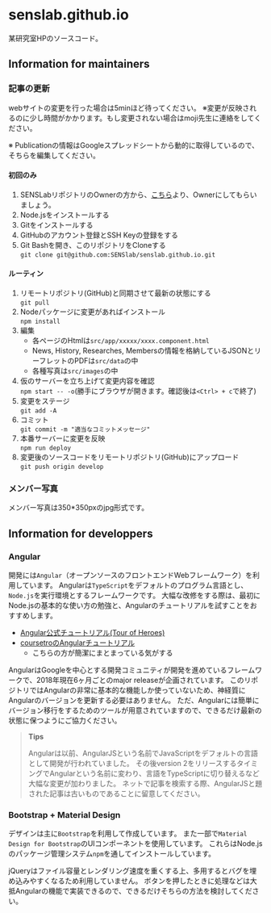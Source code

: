 # senslab.github.io

某研究室HPのソースコード。

## Information for maintainers

### 記事の更新

webサイトの変更を行った場合は5minほど待ってください。
※変更が反映されるのに少し時間がかかります。もし変更されない場合はmoji先生に連絡をしてください。

※ Publicationの情報はGoogleスプレッドシートから動的に取得しているので、そちらを編集してください。

#### 初回のみ

1. SENSLabリポジトリのOwnerの方から、[こちら](https://github.com/orgs/SENSlab/people)より、Ownerにしてもらいましょう。
1. Node.jsをインストールする
1. Gitをインストールする
1. GitHubのアカウント登録とSSH Keyの登録をする
1. Git Bashを開き、このリポジトリをCloneする<br>`git clone git@github.com:SENSlab/senslab.github.io.git`

#### ルーティン

1. リモートリポジトリ(GitHub)と同期させて最新の状態にする<br>`git pull`
2. Nodeパッケージに変更があればインストール<br>`npm install`
3. 編集
   * 各ページのHtmlは`src/app/xxxxx/xxxx.component.html`
   * News, History, Researches, Membersの情報を格納しているJSONとリーフレットのPDFは`src/data`の中
   * 各種写真は`src/images`の中
3. 仮のサーバーを立ち上げて変更内容を確認<br>`npm start -- -o`(勝手にブラウザが開きます。確認後は`<Ctrl> + c`で終了)
4. 変更をステージ<br>`git add -A`
5. コミット<br>`git commit -m "適当なコミットメッセージ"`
6. 本番サーバーに変更を反映<br>`npm run deploy`
7. 変更後のソースコードをリモートリポジトリ(GitHub)にアップロード<br>`git push origin develop`

### メンバー写真

メンバー写真は350*350pxのjpg形式です。


## Information for developpers

### Angular

開発には`Angular`（オープンソースのフロントエンドWebフレームワーク）を利用しています。
Angularは`TypeScript`をデフォルトのプログラム言語とし、`Node.js`を実行環境とするフレームワークです。
大幅な改修をする際は、最初にNode.jsの基本的な使い方の勉強と、Angularのチュートリアルを試すことをおすすめします。

* [Angular公式チュートリアル(Tour of Heroes)](https://angular.io/tutorial)
* [coursetroのAngularチュートリアル](https://coursetro.com/posts/code/154/Angular-6-Tutorial---Learn-Angular-6-in-this-Crash-Course)
  * こちらの方が簡潔にまとまっている気がする

AngularはGoogleを中心とする開発コミュニティが開発を進めているフレームワークで、2018年現在6ヶ月ごとのmajor releaseが企画されています。
このリポジトリではAngularの非常に基本的な機能しか使っていないため、神経質にAngularのバージョンを更新する必要はありません。
ただ、Angularには簡単にバージョン移行をするためのツールが用意されていますので、できるだけ最新の状態に保つようにご協力ください。

>**Tips**
>
>Angularは以前、AngularJSという名前でJavaScriptをデフォルトの言語として開発が行われていました。
>その後version 2をリリースするタイミングでAngularという名前に変わり、言語をTypeScriptに切り替えるなど大幅な変更が加わりました。
>ネットで記事を検索する際、AngularJSと題された記事は古いものであることに留意してください。

### Bootstrap + Material Design

デザインは主に`Bootstrap`を利用して作成しています。
また一部で`Material Design for Bootstrap`のUIコンポーネントを使用しています。
これらはNode.jsのパッケージ管理システム`npm`を通してインストールしています。

jQueryはファイル容量とレンダリング速度を重くする上、多用するとバグを埋め込みやすくなるため利用していません。
ボタンを押したときに処理などは大抵Angularの機能で実装できるので、できるだけそちらの方法を検討してください。
